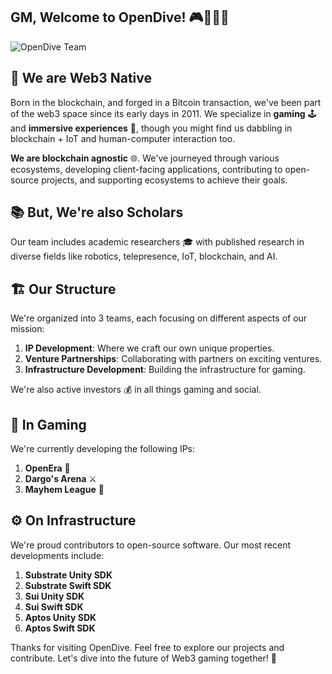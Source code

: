 ## GM, Welcome to OpenDive! 🎮💎🚀👋

![OpenDive Team](https://github.com/OpenDive/.github/blob/main/profile/opendive-team-bg.png)

## 🔗 We are Web3 Native 
Born in the blockchain, and forged in a Bitcoin transaction, we've been part of the web3 space since its early days in 2011. We specialize in **gaming** 🕹️ and **immersive experiences** 🌌, though you might find us dabbling in blockchain + IoT and human-computer interaction too. 

**We are blockchain agnostic** 🌐. We've journeyed through various ecosystems, developing client-facing applications, contributing to open-source projects, and supporting ecosystems to achieve their goals.

## 📚 But, We're also Scholars
Our team includes academic researchers 🎓 with published research in diverse fields like robotics, telepresence, IoT, blockchain, and AI.

## 🏗️ Our Structure
We're organized into 3 teams, each focusing on different aspects of our mission: 

1. **IP Development**: Where we craft our own unique properties.
2. **Venture Partnerships**: Collaborating with partners on exciting ventures.
3. **Infrastructure Development**: Building the infrastructure for gaming.

We're also active investors 💰 in all things gaming and social.

## 🎲 In Gaming
We're currently developing the following IPs:

1. **OpenEra** 🏰
2. **Dargo's Arena** ⚔️
3. **Mayhem League** 🥊

## ⚙️ On Infrastructure
We're proud contributors to open-source software. Our most recent developments include:

1. **Substrate Unity SDK** 
2. **Substrate Swift SDK** 
3. **Sui Unity SDK**
4. **Sui Swift SDK** 
5. **Aptos Unity SDK** 
6. **Aptos Swift SDK**

Thanks for visiting OpenDive. Feel free to explore our projects and contribute. Let's dive into the future of Web3 gaming together! 🤝

